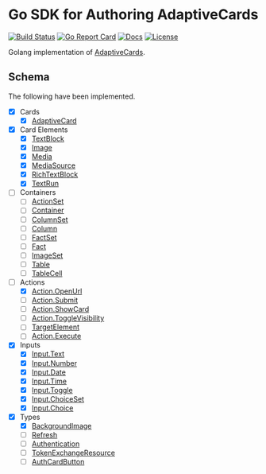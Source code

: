 # Go SDK for Authoring AdaptiveCards

[![Build Status][build-status-svg]][build-status-url]
[![Go Report Card][goreport-svg]][goreport-url]
[![Docs][docs-godoc-svg]][docs-godoc-url]
[![License][license-svg]][license-url]

Golang implementation of [AdaptiveCards](https://adaptivecards.io/).

 [build-status-svg]: https://github.com/grokify/go-adaptivecards/workflows/go%20build/badge.svg?branch=master
 [build-status-url]: https://github.com/grokify/go-adaptivecards/actions
 [goreport-svg]: https://goreportcard.com/badge/github.com/grokify/go-adaptivecards
 [goreport-url]: https://goreportcard.com/report/github.com/grokify/go-adaptivecards
 [docs-godoc-svg]: https://pkg.go.dev/badge/github.com/grokify/go-adaptivecards
 [docs-godoc-url]: https://pkg.go.dev/github.com/grokify/go-adaptivecards
 [license-svg]: https://img.shields.io/badge/license-MIT-blue.svg
 [license-url]: https://github.com/grokify/go-adaptivecards/blob/master/LICENSE

## Schema

The following have been implemented.

- [x] Cards
  - [x] [AdaptiveCard](https://adaptivecards.io/explorer/AdaptiveCard.html)
- [x] Card Elements
  - [x] [TextBlock](https://adaptivecards.io/explorer/TextBlock.html)
  - [x] [Image](https://adaptivecards.io/explorer/Image.html)
  - [x] [Media](https://adaptivecards.io/explorer/Media.html)
  - [x] [MediaSource](https://adaptivecards.io/explorer/MediaSource.html)
  - [x] [RichTextBlock](https://adaptivecards.io/explorer/RichTextBlock.html)
  - [x] [TextRun](https://adaptivecards.io/explorer/TextRun.html)
- [ ] Containers
  - [ ] [ActionSet](https://adaptivecards.io/explorer/ActionSet.html)
  - [ ] [Container](https://adaptivecards.io/explorer/Container.html)
  - [ ] [ColumnSet](https://adaptivecards.io/explorer/ColumnSet.html)
  - [ ] [Column](https://adaptivecards.io/explorer/Column.html)
  - [ ] [FactSet](https://adaptivecards.io/explorer/FactSet.html)
  - [ ] [Fact](https://adaptivecards.io/explorer/Fact.html)
  - [ ] [ImageSet](https://adaptivecards.io/explorer/ImageSet.html)
  - [ ] [Table](https://adaptivecards.io/explorer/Table.html)
  - [ ] [TableCell](https://adaptivecards.io/explorer/TableCell.html)
- [ ] Actions
  - [x] [Action.OpenUrl](https://adaptivecards.io/explorer/Action.OpenUrl.html)
  - [ ] [Action.Submit](https://adaptivecards.io/explorer/Action.Submit.html)
  - [ ] [Action.ShowCard](https://adaptivecards.io/explorer/Action.ShowCard.html)
  - [ ] [Action.ToggleVisibility](https://adaptivecards.io/explorer/Action.ToggleVisibility.html)
  - [ ] [TargetElement](https://adaptivecards.io/explorer/TargetElement.html)
  - [ ] [Action.Execute](https://adaptivecards.io/explorer/Action.Execute.html)
- [x] Inputs
  - [x] [Input.Text](https://adaptivecards.io/explorer/Input.Text.html)
  - [x] [Input.Number](https://adaptivecards.io/explorer/Input.Number.html)
  - [x] [Input.Date](https://adaptivecards.io/explorer/Input.Date.html)
  - [x] [Input.Time](https://adaptivecards.io/explorer/Input.Time.html)
  - [x] [Input.Toggle](https://adaptivecards.io/explorer/Input.Toggle.html)
  - [x] [Input.ChoiceSet](https://adaptivecards.io/explorer/Input.ChoiceSet.html)
  - [x] [Input.Choice](https://adaptivecards.io/explorer/Input.Choice.html)
- [x] Types
  - [x] [BackgroundImage](https://adaptivecards.io/explorer/BackgroundImage.html)
  - [ ] [Refresh](https://adaptivecards.io/explorer/Refresh.html)
  - [ ] [Authentication](https://adaptivecards.io/explorer/Authentication.html)
  - [ ] [TokenExchangeResource](https://adaptivecards.io/explorer/TokenExchangeResource.html)
  - [ ] [AuthCardButton](https://adaptivecards.io/explorer/AuthCardButton.html)